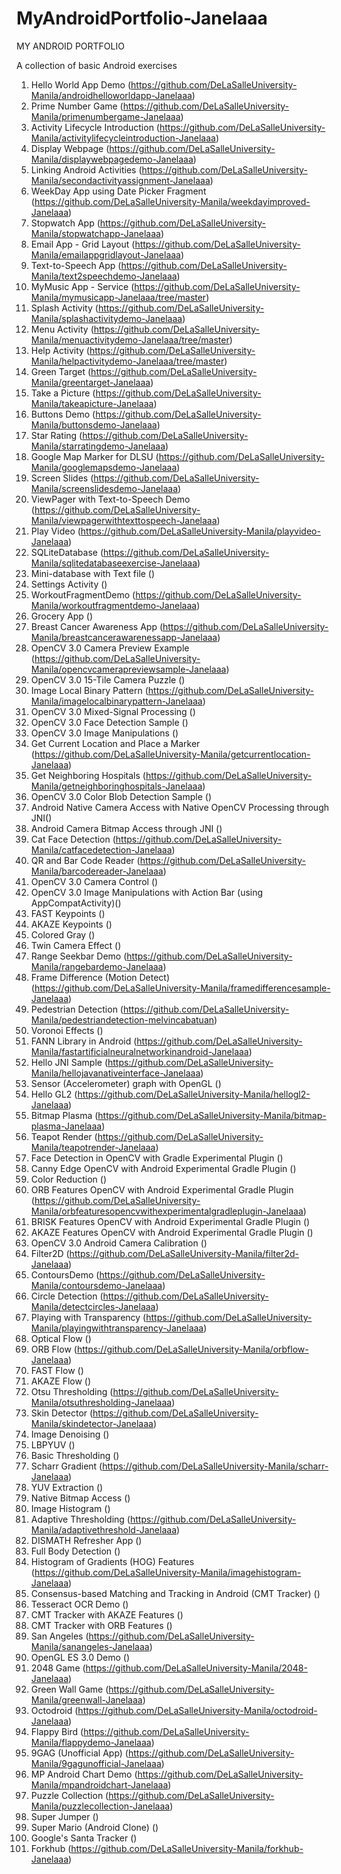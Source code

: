 # MyAndroidPortfolio-Janelaaa

MY ANDROID PORTFOLIO

A collection of basic Android exercises

1.	Hello World App Demo (https://github.com/DeLaSalleUniversity-Manila/androidhelloworldapp-Janelaaa)
2.	Prime Number Game (https://github.com/DeLaSalleUniversity-Manila/primenumbergame-Janelaaa)
3.	Activity Lifecycle Introduction (https://github.com/DeLaSalleUniversity-Manila/activitylifecycleintroduction-Janelaaa)
4.	Display Webpage (https://github.com/DeLaSalleUniversity-Manila/displaywebpagedemo-Janelaaa)
5.	Linking Android Activities (https://github.com/DeLaSalleUniversity-Manila/secondactivityassignment-Janelaaa)
6.	WeekDay App using Date Picker Fragment (https://github.com/DeLaSalleUniversity-Manila/weekdayimproved-Janelaaa)
7.	Stopwatch App (https://github.com/DeLaSalleUniversity-Manila/stopwatchapp-Janelaaa)
8.	Email App - Grid Layout (https://github.com/DeLaSalleUniversity-Manila/emailappgridlayout-Janelaaa)
9.	Text-to-Speech App (https://github.com/DeLaSalleUniversity-Manila/text2speechdemo-Janelaaa)
10.	MyMusic App - Service (https://github.com/DeLaSalleUniversity-Manila/mymusicapp-Janelaaa/tree/master)
11.	Splash Activity (https://github.com/DeLaSalleUniversity-Manila/splashactivitydemo-Janelaaa)
12.	Menu Activity (https://github.com/DeLaSalleUniversity-Manila/menuactivitydemo-Janelaaa/tree/master)
13.	Help Activity (https://github.com/DeLaSalleUniversity-Manila/helpactivitydemo-Janelaaa/tree/master)
14.	Green Target (https://github.com/DeLaSalleUniversity-Manila/greentarget-Janelaaa)
15.	Take a Picture (https://github.com/DeLaSalleUniversity-Manila/takeapicture-Janelaaa)
16.	Buttons Demo (https://github.com/DeLaSalleUniversity-Manila/buttonsdemo-Janelaaa)
17.	Star Rating (https://github.com/DeLaSalleUniversity-Manila/starratingdemo-Janelaaa)
18.	Google Map Marker for DLSU (https://github.com/DeLaSalleUniversity-Manila/googlemapsdemo-Janelaaa)
19.	Screen Slides (https://github.com/DeLaSalleUniversity-Manila/screenslidesdemo-Janelaaa)
20.	ViewPager with Text-to-Speech Demo (https://github.com/DeLaSalleUniversity-Manila/viewpagerwithtexttospeech-Janelaaa)
21.	Play Video (https://github.com/DeLaSalleUniversity-Manila/playvideo-Janelaaa)
22.	SQLiteDatabase (https://github.com/DeLaSalleUniversity-Manila/sqlitedatabaseexercise-Janelaaa)
23.	Mini-database with Text file ()
24.	Settings Activity ()
25.	WorkoutFragmentDemo (https://github.com/DeLaSalleUniversity-Manila/workoutfragmentdemo-Janelaaa)
26.	Grocery App ()
27.	Breast Cancer Awareness App (https://github.com/DeLaSalleUniversity-Manila/breastcancerawarenessapp-Janelaaa)
28.	OpenCV 3.0 Camera Preview Example (https://github.com/DeLaSalleUniversity-Manila/opencvcamerapreviewsample-Janelaaa)
29.	OpenCV 3.0 15-Tile Camera Puzzle ()
30.	Image Local Binary Pattern (https://github.com/DeLaSalleUniversity-Manila/imagelocalbinarypattern-Janelaaa)
31.	OpenCV 3.0 Mixed-Signal Processing ()
32.	OpenCV 3.0 Face Detection Sample ()
33.	OpenCV 3.0 Image Manipulations ()
34.	Get Current Location and Place a Marker (https://github.com/DeLaSalleUniversity-Manila/getcurrentlocation-Janelaaa)
35.	Get Neighboring Hospitals (https://github.com/DeLaSalleUniversity-Manila/getneighboringhospitals-Janelaaa)
36.	OpenCV 3.0 Color Blob Detection Sample ()
37.	Android Native Camera Access with Native OpenCV Processing through JNI()
38.	Android Camera Bitmap Access through JNI ()
39.	Cat Face Detection (https://github.com/DeLaSalleUniversity-Manila/catfacedetection-Janelaaa)
40.	QR and Bar Code Reader (https://github.com/DeLaSalleUniversity-Manila/barcodereader-Janelaaa)
41.	OpenCV 3.0 Camera Control ()
42.	OpenCV 3.0 Image Manipulations with Action Bar (using AppCompatActivity)()
43.	FAST Keypoints ()
44.	AKAZE Keypoints ()
45.	Colored Gray ()
46.	Twin Camera Effect ()
47.	Range Seekbar Demo (https://github.com/DeLaSalleUniversity-Manila/rangebardemo-Janelaaa)
48.	Frame Difference (Motion Detect) (https://github.com/DeLaSalleUniversity-Manila/framedifferencesample-Janelaaa)
49.	Pedestrian Detection (https://github.com/DeLaSalleUniversity-Manila/pedestriandetection-melvincabatuan)
50.	Voronoi Effects ()
51.	FANN Library in Android (https://github.com/DeLaSalleUniversity-Manila/fastartificialneuralnetworkinandroid-Janelaaa)
52.	Hello JNI Sample (https://github.com/DeLaSalleUniversity-Manila/hellojavanativeinterface-Janelaaa)
53.	Sensor (Accelerometer) graph with OpenGL ()
54.	Hello GL2 (https://github.com/DeLaSalleUniversity-Manila/hellogl2-Janelaaa)
55.	Bitmap Plasma (https://github.com/DeLaSalleUniversity-Manila/bitmap-plasma-Janelaaa)
56.	Teapot Render (https://github.com/DeLaSalleUniversity-Manila/teapotrender-Janelaaa)
57.	Face Detection in OpenCV with Gradle Experimental Plugin ()
58.	Canny Edge OpenCV with Android Experimental Gradle Plugin ()
59.	Color Reduction ()
60.	ORB Features OpenCV with Android Experimental Gradle Plugin (https://github.com/DeLaSalleUniversity-Manila/orbfeaturesopencvwithexperimentalgradleplugin-Janelaaa)
61.	BRISK Features OpenCV with Android Experimental Gradle Plugin ()
62.	AKAZE Features OpenCV with Android Experimental Gradle Plugin ()
63.	OpenCV 3.0 Android Camera Calibration ()
64.	Filter2D (https://github.com/DeLaSalleUniversity-Manila/filter2d-Janelaaa)
65.	ContoursDemo (https://github.com/DeLaSalleUniversity-Manila/contoursdemo-Janelaaa)
66.	Circle Detection (https://github.com/DeLaSalleUniversity-Manila/detectcircles-Janelaaa)
67.	Playing with Transparency (https://github.com/DeLaSalleUniversity-Manila/playingwithtransparency-Janelaaa)
68.	Optical Flow ()
69.	ORB Flow (https://github.com/DeLaSalleUniversity-Manila/orbflow-Janelaaa)
70.	FAST Flow ()
71.	AKAZE Flow ()
72.	Otsu Thresholding (https://github.com/DeLaSalleUniversity-Manila/otsuthresholding-Janelaaa)
73.	Skin Detector (https://github.com/DeLaSalleUniversity-Manila/skindetector-Janelaaa)
74.	Image Denoising ()
75.	LBPYUV ()
76.	Basic Thresholding ()
77.	Scharr Gradient (https://github.com/DeLaSalleUniversity-Manila/scharr-Janelaaa)
78.	YUV Extraction ()
79.	Native Bitmap Access ()
80.	Image Histogram ()
81.	Adaptive Thresholding (https://github.com/DeLaSalleUniversity-Manila/adaptivethreshold-Janelaaa)
82.	DISMATH Refresher App ()
83.	Full Body Detection ()
84.	Histogram of Gradients (HOG) Features (https://github.com/DeLaSalleUniversity-Manila/imagehistogram-Janelaaa)
85.	Consensus-based Matching and Tracking in Android (CMT Tracker) ()
86.	Tesseract OCR Demo ()
87.	CMT Tracker with AKAZE Features ()
88.	CMT Tracker with ORB Features ()
89.	San Angeles (https://github.com/DeLaSalleUniversity-Manila/sanangeles-Janelaaa)
90.	OpenGL ES 3.0 Demo ()
91.	2048 Game (https://github.com/DeLaSalleUniversity-Manila/2048-Janelaaa)
92.	Green Wall Game (https://github.com/DeLaSalleUniversity-Manila/greenwall-Janelaaa)
93.	Octodroid (https://github.com/DeLaSalleUniversity-Manila/octodroid-Janelaaa)
94.	Flappy Bird (https://github.com/DeLaSalleUniversity-Manila/flappydemo-Janelaaa)
95.	9GAG (Unofficial App) (https://github.com/DeLaSalleUniversity-Manila/9gagunofficial-Janelaaa)
96.	MP Android Chart Demo (https://github.com/DeLaSalleUniversity-Manila/mpandroidchart-Janelaaa)
97.	Puzzle Collection (https://github.com/DeLaSalleUniversity-Manila/puzzlecollection-Janelaaa)
98.	Super Jumper ()
99.	Super Mario (Android Clone) ()
100.	Google's Santa Tracker ()
101.	Forkhub (https://github.com/DeLaSalleUniversity-Manila/forkhub-Janelaaa)

